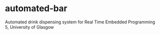 # automated-bar
 Automated drink dispensing system for Real Time Embedded Programming 5, University of Glasgow

